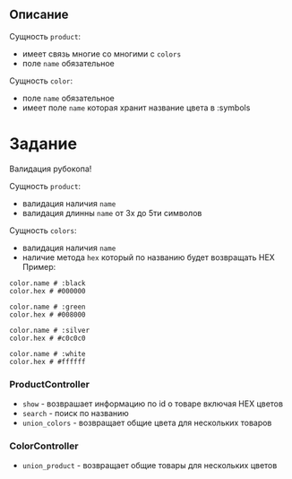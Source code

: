 ## Описание 

Сущность `product`:
* имеет связь многие со многими с `colors`
* поле `name` обязательное

Сущность `сolor`:
* поле `name` обязательное
* имеет поле `name` которая хранит название цвета в :symbols


# Задание
Валидация рубокопа!

Сущность `product`:
* валидация наличия `name`
* валидация длинны `name` от 3х до 5ти символов


Сущность `colors`:
* валидация наличия `name`
* наличие метода `hex` который по названию будет возвращать HEX
Пример: 
``` 
color.name # :black 
color.hex # #000000

color.name # :green
color.hex # #008000

color.name # :silver
color.hex # #c0c0c0

color.name # :white
color.hex # #ffffff
```

### ProductController

* `show` - возврашает информацию по id о товаре включая HEX цветов
* `search` - поиск по названию
* `union_colors` - возвращает общие цвета для нескольких товаров

### ColorController
* `union_product` - возвращает общие товары для нескольких цветов 